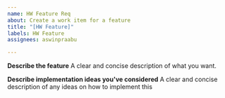 ```yaml
---
name: HW Feature Req
about: Create a work item for a feature
title: "[HW Feature]"
labels: HW Feature
assignees: aswinpraabu

---
```


**Describe the feature**
A clear and concise description of what you want.

**Describe implementation ideas you've considered**
A clear and concise description of any ideas on how to implement this
